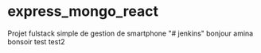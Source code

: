# express_mongo_react
Projet fulstack simple de gestion de smartphone
"# jenkins" 
bonjour amina
bonsoir test
test2

